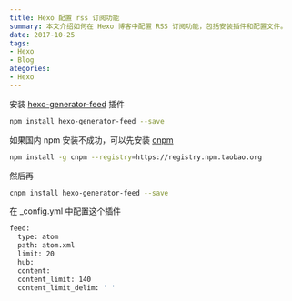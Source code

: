 ```yaml
---
title: Hexo 配置 rss 订阅功能
summary: 本文介绍如何在 Hexo 博客中配置 RSS 订阅功能，包括安装插件和配置文件。
date: 2017-10-25
tags:
- Hexo
- Blog
ategories:
- Hexo
---
```


安装 [hexo-generator-feed](https://github.com/hexojs/hexo-generator-feed) 插件

```bash
npm install hexo-generator-feed --save

```

如果国内 npm 安装不成功，可以先安装 [cnpm](https://npm.taobao.org/)

```bash
npm install -g cnpm --registry=https://registry.npm.taobao.org
```

然后再

```bash
cnpm install hexo-generator-feed --save
```

在 _config.yml 中配置这个插件

```bash
feed:
  type: atom
  path: atom.xml
  limit: 20
  hub:
  content:
  content_limit: 140
  content_limit_delim: ' '
```
